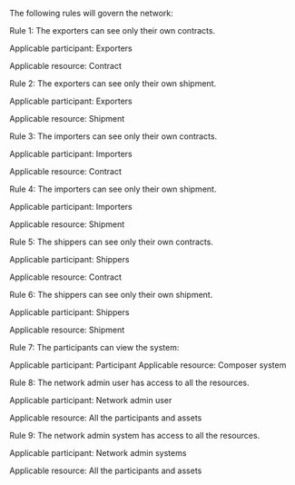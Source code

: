 The following rules will govern the network:

Rule 1: The exporters can see only their own contracts.

Applicable participant: Exporters

Applicable resource: Contract

Rule 2: The exporters can see only their own shipment.

Applicable participant: Exporters

Applicable resource: Shipment

Rule 3: The importers can see only their own contracts.

Applicable participant: Importers

Applicable resource: Contract

Rule 4: The importers can see only their own shipment.

Applicable participant: Importers

Applicable resource: Shipment

Rule 5: The shippers can see only their own contracts.

Applicable participant: Shippers

Applicable resource: Contract

Rule 6: The shippers can see only their own shipment.

Applicable participant: Shippers

Applicable resource: Shipment

Rule 7: The participants can view the system:

Applicable participant: Participant
Applicable resource: Composer system

Rule 8: The network admin user has access to all the resources.

Applicable participant: Network admin user

Applicable resource: All the participants and assets

Rule 9: The network admin system has access to all the resources.

Applicable participant: Network admin systems

Applicable resource: All the participants and assets